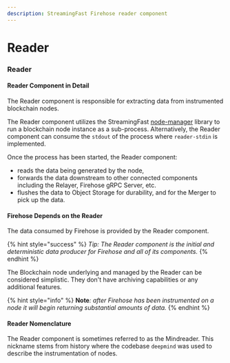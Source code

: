 ```yaml
---
description: StreamingFast Firehose reader component
---
```


# Reader

### Reader

#### Reader Component in Detail

The Reader component is responsible for extracting data from instrumented blockchain nodes.

The Reader component utilizes the StreamingFast [node-manager](https://github.com/streamingfast/node-manager) library to run a blockchain node instance as a sub-process. Alternatively, the Reader component can consume the `stdout` of the process where `reader-stdin` is implemented.

Once the process has been started, the Reader component:&#x20;

* reads the data being generated by the node,&#x20;
* forwards the data downstream to other connected components including the Relayer, Firehose gRPC Server, etc.
* flushes the data to Object Storage for durability, and for the Merger to pick up the data.

#### Firehose Depends on the Reader

The data consumed by Firehose is provided by the Reader component.&#x20;

{% hint style="success" %}
_Tip: The Reader component is the initial and deterministic data producer for Firehose and all of its components._
{% endhint %}

The Blockchain node underlying and managed by the Reader can be considered simplistic. They don't have archiving capabilities or any additional features.

{% hint style="info" %}
**Note**_: after Firehose has been instrumented on a node it will begin returning substantial amounts of data._&#x20;
{% endhint %}

#### Reader Nomenclature

The Reader component is sometimes referred to as the Mindreader. This nickname stems from history where the codebase `deepmind` was used to describe the instrumentation of nodes.
